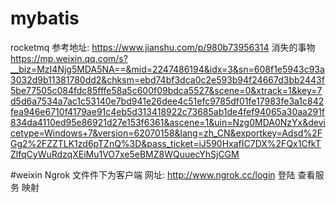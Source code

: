 # mybatis
rocketmq 参考地址: https://www.jianshu.com/p/980b73956314
消失的事物
https://mp.weixin.qq.com/s?__biz=MzI4Njg5MDA5NA==&mid=2247486194&idx=3&sn=608f1e5943c93a3032d9b11381780dd2&chksm=ebd74bf3dca0c2e593b94f24667d3bb2443f5be77505c084fdc85fffe58a5c600f09bdca5527&scene=0&xtrack=1&key=7d5d6a7534a7ac1c53140e7bd941e26dee4c51efc9785df01fe17983fe3a1c842fea946e6710f4179ae91c4eb5d313418922c73685ab1de4fef94065a30aa291f834da4110ed95e86921d27e153f6361&ascene=1&uin=Nzg0MDA0NzYx&devicetype=Windows+7&version=62070158&lang=zh_CN&exportkey=Adsd%2FGg2%2FZZTLK1zd6pTZnQ%3D&pass_ticket=iJ590HxafIC7DX%2FQx1CfkTZlfqCyWuRdzqXEiMu1VO7xe5eBMZ8WQuuecYhSjCGM

#weixin
Ngrok 文件件下为客户端
网址:  http://www.ngrok.cc/login 登陆 查看服务 映射